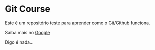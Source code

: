 # Git Course

Este é um repositório teste para aprender como o Git/Github funciona.

Saiba mais no [Google](https://google.com.br)

Digo é nada...
